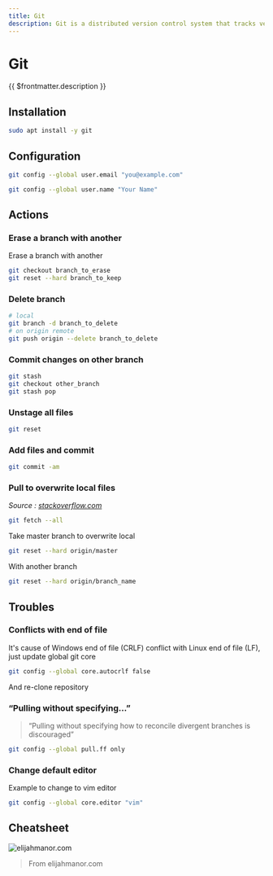 ```yaml
---
title: Git
description: Git is a distributed version control system that tracks versions of files. It is often used to control source code by programmers collaboratively developing software.
---
```


# Git

{{ $frontmatter.description }}

## Installation

```sh
sudo apt install -y git
```

## Configuration

```sh
git config --global user.email "you@example.com"
```

```sh
git config --global user.name "Your Name"
```

## Actions

### Erase a branch with another

Erase a branch with another

```sh
git checkout branch_to_erase
git reset --hard branch_to_keep
```

### Delete branch

```sh
# local
git branch -d branch_to_delete
# on origin remote
git push origin --delete branch_to_delete
```

### Commit changes on other branch

```sh
git stash
git checkout other_branch
git stash pop
```

### Unstage all files

```sh
git reset
```

### Add files and commit

```sh
git commit -am
```

### Pull to overwrite local files

_Source : [stackoverflow.com](https://stackoverflow.com/questions/1125968/how-do-i-force-git-pull-to-overwrite-local-files)_

```sh
git fetch --all
```

Take master branch to overwrite local

```sh
git reset --hard origin/master
```

With another branch

```sh
git reset --hard origin/branch_name
```

## Troubles

### Conflicts with end of file

It's cause of Windows end of file (CRLF) conflict with Linux end of file (LF), just update global git core

```sh
git config --global core.autocrlf false
```

And re-clone repository

### “Pulling without specifying...”

> “Pulling without specifying how to reconcile divergent branches is discouraged”

```sh
git config --global pull.ff only
```

### Change default editor

Example to change to vim editor

```sh
git config --global core.editor "vim"
```

## Cheatsheet

![elijahmanor.com](https://elijahmanor.com/images/git-branch/git-branch.png)

> From elijahmanor.com
